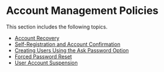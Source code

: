 # Account Management Policies

This section includes the following topics.

-   [Account Recovery](Account_Recovery)
-   [Self-Registration and Account
    Confirmation](Self-Registration_and_Account_Confirmation)
-   [Creating Users Using the Ask Password
    Option](../../learn/creating-users-using-the-ask-password-option)
-   [Forced Password Reset](Forced_Password_Reset)
-   [User Account Suspension](User_Account_Suspension)
